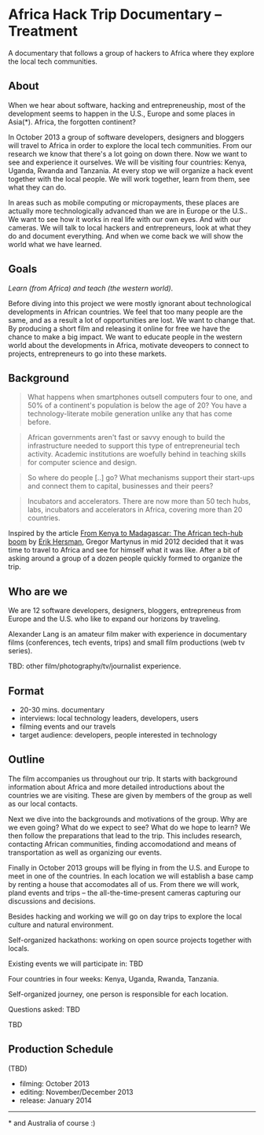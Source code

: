 # Africa Hack Trip Documentary – Treatment

A documentary that follows a group of hackers to Africa where they explore the local tech communities.

## About

When we hear about software, hacking and entrepreneuship, most of the development seems to happen in the U.S., Europe and some places in Asia(*). Africa, the forgotten continent?

In October 2013 a group of software developers, designers and bloggers will travel to Africa in order to explore the local tech communities. From our research we know that there's a lot going on down there. Now we want to see and experience it ourselves. We will be visiting four countries: Kenya, Uganda, Rwanda and Tanzania. At every stop we will organize a hack event together with the local people. We will work together, learn from them, see what they can do.

In areas such as mobile computing or micropayments, these places are actually more technologically advanced than we are in Europe or the U.S.. We want to see how it works in real life with our own eyes. And with our cameras. We will talk to local hackers and entrepreneurs, look at what they do and document everything. And when we come back we will show the world what we have learned.

## Goals

*Learn (from Africa) and teach (the western world)*.

Before diving into this project we were mostly ignorant about technological developments in African countries. We feel that too many people are the same, and as a result a lot of opportunities are lost. We want to change that. By producing a short film and releasing it online for free we have the chance to make a big impact. We want to educate people in the western world about the developments in Africa, motivate deveopers to connect to projects, entrepreneurs to go into these markets.

## Background

> What happens when smartphones outsell computers four to one, and 50% of a continent's population is below the age of 20? You have a technology-literate mobile generation unlike any that has come before.

> African governments aren't fast or savvy enough to build the infrastructure needed to support this type of entrepreneurial tech activity. Academic institutions are woefully behind in teaching skills for computer science and design.

> So where do people [..] go? What mechanisms support their start-ups and connect them to capital, businesses and their peers?

> Incubators and accelerators. There are now more than 50 tech hubs, labs, incubators and accelerators in Africa, covering more than 20 countries.

Inspired by the article [From Kenya to Madagascar: The African tech-hub boom](http://www.bbc.co.uk/news/business-18878585) by [Erik Hersman](https://twitter.com/whiteafrican), Gregor Martynus in mid 2012 decided that it was time to travel to Africa and see for himself what it was like. After a bit of asking around a group of a dozen people quickly formed to organize the trip.

## Who are we

We are 12 software developers, designers, bloggers, entrepreneus from Europe and the U.S. who like to expand our horizons by traveling.

Alexander Lang is an amateur film maker with experience in documentary films (conferences, tech events, trips) and small film productions (web tv series).

TBD: other film/photography/tv/journalist experience.

## Format

* 20-30 mins. documentary
* interviews: local technology leaders, developers, users
* filming events and our travels
* target audience: developers, people interested in technology

## Outline

The film accompanies us throughout our trip. It starts with background information about Africa and more detailed introductions about the countries we are visiting. These are given by members of the group as well as our local contacts.

Next we dive into the backgrounds and motivations of the group. Why are we even going? What do we expect to see? What do we hope to learn?
We then follow the preparations that lead to the trip. This includes research, contacting African communities, finding accomodationd and means of transportation as well as organizing our events.

Finally in October 2013 groups will be flying in from the U.S. and Europe to meet in one of the countries. In each location we will establish a base camp by renting a house that accomodates all of us. From there we will work, pland events and trips – the all-the-time-present cameras capturing our discussions and decisions.

Besides hacking and working we will go on day trips to explore the local culture and natural environment.

Self-organized hackathons: working on open source projects together with locals.

Existing events we will participate in: TBD

Four countries in four weeks: Kenya, Uganda, Rwanda, Tanzania.

Self-organized journey, one person is responsible for each location.

Questions asked: TBD

TBD

## Production Schedule

(TBD)

* filming: October 2013
* editing: November/December 2013
* release: January 2014

---

\* and Australia of course :)
